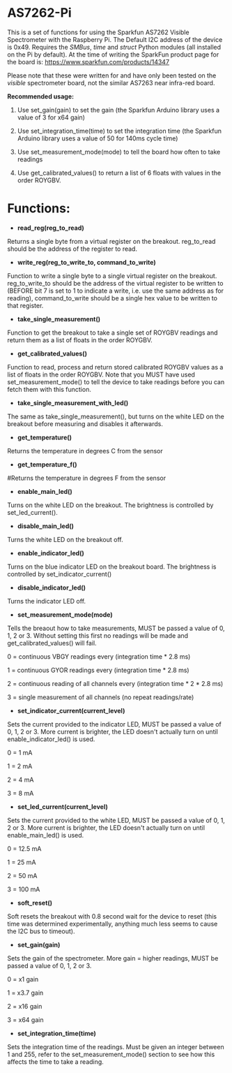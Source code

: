 # AS7262-Pi
This is a set of functions for using the Sparkfun AS7262 Visible Spectrometer with the Raspberry Pi.  The Default I2C address of the device is 0x49.  Requires the *SMBus*, *time* and *struct* Python modules (all installed on the Pi by default).  At the time of writing the SparkFun product page for the board is: https://www.sparkfun.com/products/14347

Please note that these were written for and have only been tested on the *visible* spectrometer board, not the similar AS7263 near infra-red board.

**Recommended usage:**

1) Use set_gain(gain) to set the gain (the Sparkfun Arduino library uses a value of 3 for x64 gain)

2) Use set_integration_time(time) to set the integration time (the Sparkfun Arduino library uses a value of 50 for 140ms cycle time)

3) Use set_measurement_mode(mode) to tell the board how often to take readings

1) Use get_calibrated_values() to return a list of 6 floats with values in the order ROYGBV.

# Functions:

* **read_reg(reg_to_read)**

Returns a single byte from a virtual register on the breakout.  reg_to_read should be the address of the register to read.


* **write_reg(reg_to_write_to, command_to_write)**

Function to write a single byte to a single virtual register on the breakout.  reg_to_write_to should be the address of the virtual register to be written to (BEFORE bit 7 is set to 1 to indicate a write, i.e. use the same address as for reading), command_to_write should be a single hex value to be written to that register.


* **take_single_measurement()**

Function to get the breakout to take a single set of ROYGBV readings and return them as a list of floats in the order ROYGBV.


* **get_calibrated_values()**

Function to read, process and return stored calibrated ROYGBV values as a list of floats in the order ROYGBV.  Note that you MUST have used set_measurement_mode() to tell the device to take readings before you can fetch them with this function.


* **take_single_measurement_with_led()**

The same as take_single_measurement(), but turns on the white LED on the breakout before measuring and disables it afterwards.

* **get_temperature()**

Returns the temperature in degrees C from the sensor


* **get_temperature_f()**

#Returns the temperature in degrees F from the sensor


* **enable_main_led()**

Turns on the white LED on the breakout.  The brightness is controlled by set_led_current().


* **disable_main_led()**

Turns the white LED on the breakout off.


* **enable_indicator_led()**

Turns on the blue indicator LED on the breakout board.  The brightness is controlled by set_indicator_current()


* **disable_indicator_led()**

Turns the indicator LED off.


* **set_measurement_mode(mode)**

Tells the breaout how to take measurements, MUST be passed a value of 0, 1, 2 or 3.  Without setting this first no readings will be made and get_calibrated_values() will fail.

0 = continuous VBGY readings every (integration time * 2.8 ms)

1 = continuous GYOR readings every (integration time * 2.8 ms)

2 = continuous reading of all channels every (integration time * 2 * 2.8 ms)

3 = single measurement of all channels (no repeat readings/rate)


* **set_indicator_current(current_level)**

Sets the current provided to the indicator LED, MUST be passed a value of 0, 1, 2 or 3.  More current is brighter, the LED doesn't actually turn on until enable_indicator_led() is used.

0 = 1 mA 

1 = 2 mA

2 = 4 mA

3 = 8 mA
	

* **set_led_current(current_level)**

Sets the current provided to the white LED, MUST be passed a value of 0, 1, 2 or 3.  More current is brighter, the LED doesn't actually turn on until enable_main_led() is used.

0 = 12.5 mA 

1 = 25 mA

2 = 50 mA

3 = 100 mA


* **soft_reset()**

Soft resets the breakout with 0.8 second wait for the device to reset (this time was determined experimentally, anything much less seems to cause the I2C bus to timeout).


* **set_gain(gain)**

Sets the gain of the spectrometer.  More gain = higher readings, MUST be passed a value of 0, 1, 2 or 3.

0 = x1   gain

1 = x3.7 gain

2 = x16  gain

3 = x64  gain


* **set_integration_time(time)**

Sets the integration time of the readings.  Must be given an integer between 1 and 255, refer to the set_measurement_mode() section to see how this affects the time to take a reading.
